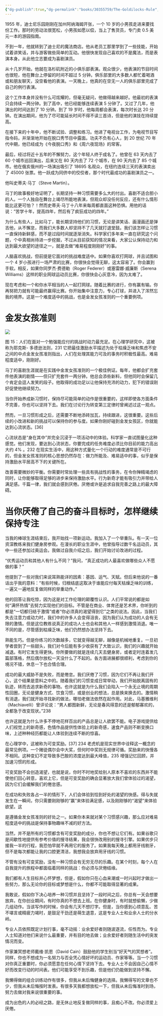 ```yaml
---
{"dg-publish":true,"dg-permalink":"books/30355759/The-Goldilocks-Rule","permalink":"/books/30355759/The-Goldilocks-Rule/","title":"金发女孩准则：如何在生活和工作中保持充沛动力","metatags":{"description":"无论您的目标是什么，Atomic Habits 都提供了一个经过验证的改进框架 - 每天都在。詹姆斯·克利尔揭示了实用的习惯养成策略，这些策略将教您如何养成好习惯、打破坏习惯并掌握导致显着效果的微小行为。如果您在改变习惯方面遇到困难，那么问题不在于您。问题在于您的系统。坏习惯一次又一次地重复出现，不是因为你不想改变，而是因为你有错误的改变系统。","og:site_name":"DavonOs","og:title":"Atomaic Habits","og:type":"book","og:url":"https://zuji.eu.org/books/30355759/The-Goldilocks-Rule","og:image":"https://m.media-amazon.com/images/I/81ANaVZk5LL._SL1500_.jpg","og:image:width":"50","og:image:alt":"bookcover","og:locale":"zh_cn"},"dgShowInlineTitle":true,"created":"2025-08-19 13:25","updated":"2025-08-21 08:48"}
---
```



1955 年，迪士尼乐园刚刚在加州阿纳海姆开张，一个 10 岁的小男孩走进来要找份工作。那时的劳动法很宽松，小男孩如愿以偿，当上了售货员，专门卖 0.5 美元一本的游园指南。

不到一年，他就转到了迪士尼的魔法商店。他从老员工那里学到了一些技能，开始试着讲笑话，并与游客做些简单的互动。他很快发现自己喜欢的不是魔法，而是表演本身。从此他立志要成为喜剧演员。

从十几岁开始，他就在洛杉矶附近的小俱乐部表演。观众很少，他表演的节目时间也很短，他在舞台上停留的时间不超过 5 分钟。俱乐部里的大多数人都忙着喝酒或和朋友聊天，没空看他的表演。一天晚上，他真的在空无一人的俱乐部里完成了自己的例行表演。

这个工作本身并没有什么可炫耀的，但毫无疑问，他做得越来越好。他最初的表演只会持续一两分钟。到了高中，他已经能够连续表演 5 分钟了。又过了几年，他演出的时间达到了 10 分钟。到了 19 岁时，他每周都会表演，每次时长达 20 分钟。在演出期间，他为了尽可能延长时间不得不读三首诗，但是他的演技在持续提高。

在接下来的十年中，他不断试验、调整和练习。他进了电视台工作，为电视节目写指令码，并渐渐地开始在脱口秀节目中露面。功夫不负有心人，到 20 世纪 70 年代中期，他已经成为《今夜脱口秀》和《周六夜现场》的常客。

最后，经过将近十五年的不懈努力，这个年轻人终于成名了。他曾在 63 天内去了 60 个城市巡回演出，后来又在 80 天内去了 72 个城市，在 90 天内去了 85 个城市。他在俄亥俄州的一场演出吸引了 18695 名观众，在纽约连续三天的表演卖出了 45000 张票。他一跃成为同侪中的佼佼者，那个时代最成功的喜剧演员之一。

他叫史蒂夫·马丁（Steve Martin）。

马丁的故事极好地证明了，长期坚持一种习惯需要多么大的付出。喜剧不适合胆小的人。一个人独自在舞台上竭尽所能地表演，但观众却没任何反应，还有什么情形能比这更可怕？！然而史蒂夫·马丁十八年来每周都直面这种恐惧。用他的话说：“苦学十年，提高四年，然后有了疯狂成功的四年。”

为什么有些人，比如马丁，能长期坚持他们的习惯，无论是讲笑话、画漫画还是弹吉他，从不懈怠，而我们大多数人却坚持不了几天就打退堂鼓。我们该怎样让习惯一直保持新鲜感，而不是过段时间就逐渐消失。科学家们多年来一直在研究这个问题，个中真相尚待进一步挖掘，不过从目前获知的情况来看，大家公认保持动力和达到最大欲望的途径之一，就是去做“难易程度刚刚好”的事。

人脑喜欢挑战，但前提是它面对的挑战难度适中。如果你喜欢打网球，并且试图和一个 4 岁小孩进行一场严肃的比赛，你很快会觉得无聊，这太容易了。你会赢到手软。相反，如果你同罗杰·费德勒（Roger Federer）或塞雷娜·威廉斯（Serena Williams）这样的职业网球运动员比赛，你很快会心灰意冷，因为太难了。

现在考虑和一个和你水平相当的人一起打网球。随着比赛的进行，你有赢有输。你再努把力就有可能最终赢得比赛。你开始集中注意力，专心打球，并进入了浑然忘我的境界。这是一个难度适中的挑战，也是金发女孩准则的一个重要例项。

# 金发女孩准则

![](https://cdn-mineru.openxlab.org.cn/extract/383a1416-5534-4e74-88f6-74e0671120f8/fdc2a947102fbb50de510f6ca606d17f40a49c49016ba20a3c1be0081288be71.jpg)

图 15：人们在面对一个勉强能应付的挑战时动力最充足。在心理学研究中，这被称为耶克斯- 多德逊法则，231 它把最佳激励水平描述为处于枯燥乏味和焦虑不安之间的中点金发女孩准则指出，人们在处理其能力可及的事务时积极性最高。难易程度适中，刚刚好。

马丁的喜剧生涯就是在实践中金发女孩准则的一个极佳例证。每年，他都会扩充套件他表演的剧情——但只扩充套件一两分钟。他总会添些新料，但他同时会保留几个肯定会逗人发笑的段子。他取得的成功足以让他保持充沛的动力，犯下的错误刚好促使他继续努力。

当你开始养成新习惯时，保持尽可能简单的动作是很重要的，这样即使各方面条件不完善，你也可以坚持下去。我们在讨论行为转变第三定律时曾阐述过这一观点。

然而，一旦习惯形成之后，还需要不断地添砖加瓦，持续跟进，这很重要。这些后续的小改进和新的挑战可以保持你的参与度。如果你刚好碰到金发女孩区，你就能达到心流状态。[36]

心流状态是“身在其中”并完全沉浸于一项活动中的体验。科学家一直试图量化这种感觉。他们发现，要达到心流状态，你要完成的任务难度必须比你目前的能力高出大约  $4\%$ 。232 在现实生活中，用这种方式量化一个行动的难度通常是不可行的，但金发女孩准则的核心思想仍然存在：做力所能及、难易适中的事，似乎是保持激励水平居高不下的关键所在。

改善需要微妙的平衡。你需要时常处理一些具有挑战性的事务，在令你殚精竭虑的同时，让你能够取得足够的进步来保持激励水平。行为新奇才能有吸引力并带给人满足感。千篇一律，我们就会感到厌倦。厌倦或许是追求自我完善之路上的最大障碍。

# 当你厌倦了自己的奋斗目标时，怎样继续保持专注

当我的棒球生涯结束后，我开始找一项新运动。我加入了一个举重队。有一天一位资深教练来我们健身房参观。在漫长的职业生涯中，他曾指导过数千名运动员，其中一些还参加过奥运会。我做过自我介绍之后，我们开始讨论改进的过程。

“优秀运动员和其他人有什么不同？”我问，“真正成功的人最喜欢做哪些众人不愿做的事？”

他提到了一些对我们来说耳熟能详的因素：基因、运气、天赋。但后来他说的一番话出乎我的意料：“有些时候，归根结底这取决于谁能应付每天枯燥乏味的训练，一遍又一遍地反复做同样的举重动作。”

他的回答让我吃惊，因为这是对工作伦理的颠覆性认识。人们平常说的都是如何“满怀热情”去努力实现他们的目标。不管是在商业、体育还是艺术界，你听到的都是“一切都归结于激情”或者“你必须真的渴望得到它”之类的说法。因此，当我们失去注意力或动力时，我们中的许多人会变得沮丧，因为我们认为成功的人会有无限的激情。但是这位教练说真正的成功人士也会和其他人一样感到激情消退。唯一不同的是，尽管感到枯燥乏味，他们仍然想办法坚持下去。

熟能生巧。但是你练习的次数越多，它就变得越无聊，越像是机械地重复。一旦初学者尝到了一些甜头，我们对今后能有多少收获有了大致认识，我们的兴趣就开始减退。有时它发生得更快。你所要做的就是连续几天去健身房，或者定时连着发几篇部落格，然后偶尔放松一天没什么了不起的。各方面进展都很顺利，考虑到你的境况不错，休息一下也合情合理。

成功的最大威胁不是失败，而是倦怠。我们厌倦了习惯，因为它们不再让我们开心，这个结果是意料之中的。随着我们的习惯变成日常举动，我们开始脱离固有的轨迹，转而去追求新奇的事物。也许这就是为什么我们会陷入一个永无止境的周期性回圈，无论是健身方式、饮食习惯，或是创业的想法，总是换来换去的。激情稍有消退，我们就开始寻找新的做法，哪怕老做法依然在起作用。对此，马基雅维利（Machiavelli）曾评论说：“男人都图新鲜，无论是春风得意的还是郁郁寡欢的，全都急于改变现状。”238

也许这就是为什么许多不停地花样百出的产品总是让人欲罢不能。电子游戏提供给人们视觉上的新奇感，色情作品提供性体验上的新奇感，速食产品则不断变换口味，上述种种经历都能让人体验到连续不断的惊喜。

在心理学中，这被称为可变奖励。[37] 234 老虎机是现实世界中诠释这一概念的最常见例项。一个赌徒偶尔会中大奖，但何时中奖则无规律可循。奖励来的快慢各不相同。这种变幻不定导致多巴胺的浓度达到最大峰值，235 增强记忆回顾，并加速习惯的形成。

可变奖励不会创造渴望，也就是说，你时不时地奖给别人原本不喜欢的东西并不能使他们回心转意，喜欢上它，但是可变奖励的确会显著放大我们曾体验过的渴望，因为它们会缓解我们的倦怠感。

在成功和失败各占一半的情形下，人们会体验到恰到好处的渴望的快感。得与失就发生在一瞬间，你只需要刚刚够的“赢”来体验满足感，以及刚刚够的“渴望”来体验欲望。这

是遵循金发女孩准则的好处之一。如果你本来就对某个习惯感兴趣，那么应对难易程度适中的挑战是保持事物趣味不减的好方法。

当然，并不是所有的习惯都含有可变奖励的成分，你也不想让它们有。如果谷歌只是间歇性地提供有参考价值的搜寻结果，我会很快改用别的搜寻引擎。如果优步只接我一半的行程，我恐怕早就不再用它的服务了。如果我每天晚上都用牙线剔牙，但不是每次都能让我的口腔更清洁，我想我会放弃用牙线的习惯。

不管有没有可变奖励，没有一种习惯会有无穷无尽的乐趣。在某个时刻，每个人在自我提升的旅程中都面临着同样的挑战：你必须与厌倦结缘。

我们都有人生目标并心怀梦想，但是，假如你只在心血来潮或一时兴起时才做出一些努力，那么无论你的目标或梦想是什么，你都不可能取得显著的成果。

我敢说，假如你下决心培养一种习惯并且坚持了一段时间之后，你总有一天会想要放弃。在你创业期间，有时你真的不想去上班。在你健身时，有时就想偷懒，少做几组动作。当该写作的时候，你会有几天不想打字。但是，当你感到心烦意乱、苦不堪言或精疲力竭时，是鼓足干劲还是萌生退意，这是专业人士和业余人士的分水岭。

专业人员依照既定计划行事，毫不动摇：业余爱好者则随波逐流，任性而为。专业人士知道对他们来说什么最重要，并有目的地去做；业余爱好者则随生活中的突发情况而变。

作家兼冥想老师戴维·凯恩（David Cain）鼓励他的学生别当“好天气的冥想者”。同样，你也不想成为一名努力与否全凭心情好坏的运动员、作家等等。当一个习惯对你真正重要时，你必须愿意在任何心情下坚持下去。专业人士不会因自己心情不好而改变行动的时间表。他们可能享受不到乐趣，但是他们仍能做到坚持不懈。

我懒得做的组合训练动作有很多，但我从未后悔健身的选择。我懒得写的文章也不少，但我从未后悔按时发表。有很多天我都想放松一下，但我从未后悔准时到场，努力去做对我来说很重要的事。

成为出色的人的必经之路，是无休止地反复做同样的事，且痴心不改。你必须爱上厌倦。

